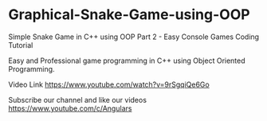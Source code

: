 # Graphical-Snake-Game-using-OOP

Simple Snake Game in C++ using OOP Part 2 - Easy Console Games Coding Tutorial

Easy and Professional game programming in C++ using Object Oriented Programming.

Video Link https://www.youtube.com/watch?v=9rSgqiQe6Go

Subscribe our channel and like our videos https://www.youtube.com/c/Angulars
